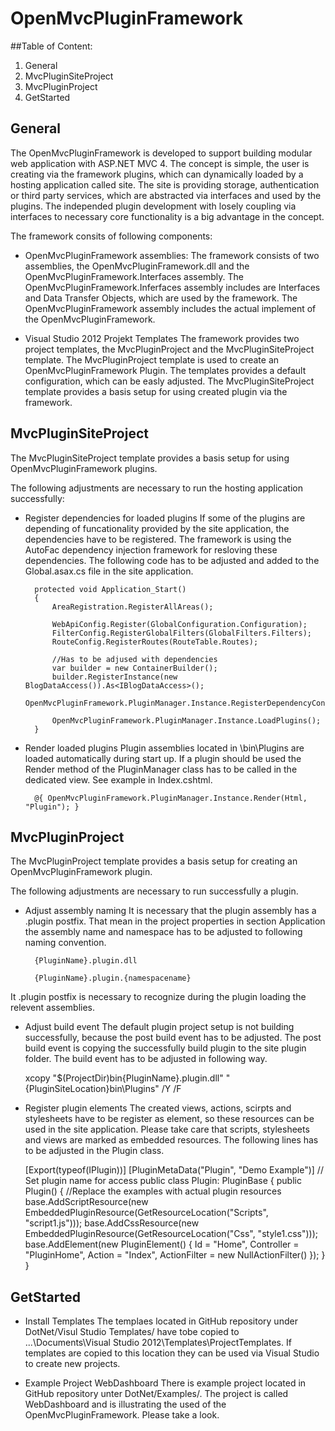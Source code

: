 # OpenMvcPluginFramework

##Table of Content:
1. General
2. MvcPluginSiteProject
3. MvcPluginProject
4. GetStarted

## General

The OpenMvcPluginFramework is developed to support building modular web application with ASP.NET MVC 4.
The concept is simple, the user is creating via the framework plugins, which can dynamically loaded by a hosting application
called site. The site is providing storage, authentication or third party services, which are abstracted via interfaces and used
by the plugins. The independed plugin development with losely coupling via interfaces to necessary core functionality is a big advantage
in the concept.

The framework consits of following components:

- OpenMvcPluginFramework assemblies:
The framework consists of two assemblies, the OpenMvcPluginFramework.dll and the OpenMvcPluginFramework.Interfaces assembly.
The OpenMvcPluginFramework.Inferfaces assembly includes are Interfaces and Data Transfer Objects, which are used by the framework.
The OpenMvcPluginFramework assembly includes the actual implement of the OpenMvcPluginFramework.

- Visual Studio 2012 Projekt Templates
The framework provides two project templates, the MvcPluginProject and the MvcPluginSiteProject template. The MvcPluginProject template 
is used to create an OpenMvcPluginFramework Plugin. The templates provides a default configuration, which can be easly adjusted.
The MvcPluginSiteProject template provides a basis setup for using created plugin via the framework.


## MvcPluginSiteProject

The MvcPluginSiteProject template provides a basis setup for using OpenMvcPluginFramework plugins.

The following adjustments are necessary to run the hosting application successfully:

- Register dependencies for loaded plugins
If some of the plugins are depending of funcationality provided by the site application, the dependencies have to be registered.
The framework is using the AutoFac dependency injection framework for resloving these dependencies.
The following code has to be adjusted and added to the Global.asax.cs file in the site application.

        protected void Application_Start()
        {
            AreaRegistration.RegisterAllAreas();

            WebApiConfig.Register(GlobalConfiguration.Configuration);
            FilterConfig.RegisterGlobalFilters(GlobalFilters.Filters);
            RouteConfig.RegisterRoutes(RouteTable.Routes);

            //Has to be adjused with dependencies
            var builder = new ContainerBuilder();
            builder.RegisterInstance(new BlogDataAccess()).As<IBlogDataAccess>();
            OpenMvcPluginFramework.PluginManager.Instance.RegisterDependencyContainer(builder.Build());

            OpenMvcPluginFramework.PluginManager.Instance.LoadPlugins();
        }

- Render loaded plugins
Plugin assemblies located in \bin\Plugins are loaded automatically during start up. If a plugin should be 
used the Render method of the PluginManager class has to be called in the dedicated view. See example in Index.cshtml.


        @{ OpenMvcPluginFramework.PluginManager.Instance.Render(Html, "Plugin"); }


## MvcPluginProject
The MvcPluginProject template provides a basis setup for creating an OpenMvcPluginFramework plugin.

The following adjustments are necessary to run successfully a plugin.

- Adjust assembly naming
It is necessary that the plugin assembly has a .plugin postfix. That mean in the project properties in section Application
the assembly name and namespace has to be adjusted to following naming convention.


        {PluginName}.plugin.dll
        
        {PluginName}.plugin.{namespacename}


It .plugin postfix is necessary to recognize during the plugin loading the relevent assemblies.

- Adjust build event
The default plugin project setup is not building successfully, because the post build event has to be adjusted.
The post build event is copying the successfully build plugin to the site plugin folder. The build event has to be adjusted
in following way.

    xcopy "$(ProjectDir)bin\{PluginName}.plugin.dll" "{PluginSiteLocation}bin\Plugins\" /Y /F

- Register plugin elements
The created views, actions, scirpts and stylesheets have to be register as element, so these resources can be used in the 
site application. Please take care that scripts, stylesheets and views are marked as embedded resources. 
The following lines has to be adjusted in the Plugin class.


    [Export(typeof(IPlugin))]
    [PluginMetaData("Plugin", "Demo Example")] // Set plugin name for access
    public class Plugin: PluginBase
    {
        public Plugin()
        {
            //Replace the examples with actual plugin resources
            base.AddScriptResource(new EmbeddedPluginResource(GetResourceLocation("Scripts", "script1.js")));
            base.AddCssResource(new EmbeddedPluginResource(GetResourceLocation("Css", "style1.css")));
            base.AddElement(new PluginElement() { Id = "Home", Controller = "PluginHome", Action = "Index", ActionFilter = new NullActionFilter() });
        }
    }

## GetStarted

- Install Templates
The templaes located in GitHub repository under DotNet/Visul Studio Templates/ have tobe copied to ...\Documents\Visual Studio 2012\Templates\ProjectTemplates.
If templates are copied to this location they can be used via Visual Studio to create new projects.

- Example Project WebDashboard
There is example project located in GitHub repository unter DotNet/Examples/. The project is called WebDashboard and is 
illustrating the used of the OpenMvcPluginFramework. Please take a look.
